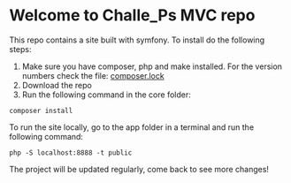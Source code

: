 # Welcome to Challe_Ps MVC repo

This repo contains a site built with symfony.
To install do the following steps:
1. Make sure you have composer, php and make installed. For the version numbers check the file: [composer.lock](symfony/app/composer.lock)
2. Download the repo
3. Run the following command in the core folder:
<pre><code>composer install</code></pre>
To run the site locally, go to the app folder in a terminal and run the following command:

    php -S localhost:8888 -t public

The project will be updated regularly, come back to see more changes!
